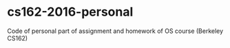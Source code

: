 # cs162-2016-personal
Code of personal part of assignment and homework of OS course (Berkeley CS162)
